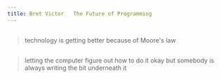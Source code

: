 ```yaml
---
title: Bret Victor   The Future of Programming
---
```


##
> technology is getting better because of Moore's law
##
> letting the computer figure out how to do it
okay but somebody is always writing the bit underneath it
##
